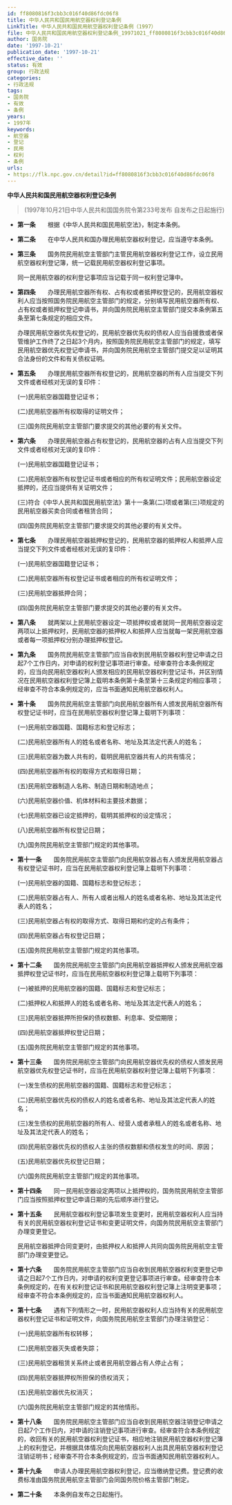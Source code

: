 ```yaml
---
id: ff8080816f3cbb3c016f40d86fdc06f8
title: 中华人民共和国民用航空器权利登记条例
LinkTitle: 中华人民共和国民用航空器权利登记条例（1997）
file: 中华人民共和国民用航空器权利登记条例_19971021_ff8080816f3cbb3c016f40d86fdc06f8.docx
author: 国务院
date: '1997-10-21'
publication_date: '1997-10-21'
effective_date: ''
status: 有效
group: 行政法规
categories:
- 行政法规
tags:
- 国务院
- 有效
- 条例
years:
- 1997年
keywords:
- 航空器
- 登记
- 民用
- 权利
- 条例
urls:
- https://flk.npc.gov.cn/detail?id=ff8080816f3cbb3c016f40d86fdc06f8
---
```


**中华人民共和国民用航空器权利登记条例**

> (1997年10月21日中华人民共和国国务院令第233号发布 自发布之日起施行)

- **第一条**　　根据《中华人民共和国民用航空法》，制定本条例。

- **第二条**　　在中华人民共和国办理民用航空器权利登记，应当遵守本条例。

- **第三条**　　国务院民用航空主管部门主管民用航空器权利登记工作，设立民用航空器权利登记簿，统一记载民用航空器权利登记事项。

  同一民用航空器的权利登记事项应当记载于同一权利登记簿中。

- **第四条**　　办理民用航空器所有权、占有权或者抵押权登记的，民用航空器权利人应当按照国务院民用航空主管部门的规定，分别填写民用航空器所有权、占有权或者抵押权登记申请书，并向国务院民用航空主管部门提交本条例第五条至第七条规定的相应文件。

  办理民用航空器优先权登记的，民用航空器优先权的债权人应当自援救或者保管维护工作终了之日起3个月内，按照国务院民用航空主管部门的规定，填写民用航空器优先权登记申请书，并向国务院民用航空主管部门提交足以证明其合法身份的文件和有关债权证明。

- **第五条**　　办理民用航空器所有权登记的，民用航空器的所有人应当提交下列文件或者经核对无误的复印件：

  (一)民用航空器国籍登记证书；

  (二)民用航空器所有权取得的证明文件；

  (三)国务院民用航空主管部门要求提交的其他必要的有关文件。

- **第六条**　　办理民用航空器占有权登记的，民用航空器的占有人应当提交下列文件或者经核对无误的复印件：

  (一)民用航空器国籍登记证书；

  (二)民用航空器所有权登记证书或者相应的所有权证明文件；民用航空器设定抵押的，还应当提供有关证明文件；

  (三)符合《中华人民共和国民用航空法》第十一条第(二)项或者第(三)项规定的民用航空器买卖合同或者租赁合同；

  (四)国务院民用航空主管部门要求提交的其他必要的有关文件。

- **第七条**　　办理民用航空器抵押权登记的，民用航空器的抵押权人和抵押人应当提交下列文件或者经核对无误的复印件：

  (一)民用航空器国籍登记证书；

  (二)民用航空器所有权登记证书或者相应的所有权证明文件；

  (三)民用航空器抵押合同；

  (四)国务院民用航空主管部门要求提交的其他必要的有关文件。

- **第八条**　　就两架以上民用航空器设定一项抵押权或者就同一民用航空器设定两项以上抵押权时，民用航空器的抵押权人和抵押人应当就每一架民用航空器或者每一项抵押权分别办理抵押权登记。

- **第九条**　　国务院民用航空主管部门应当自收到民用航空器权利登记申请之日起7个工作日内，对申请的权利登记事项进行审查。经审查符合本条例规定的，应当向民用航空器权利人颁发相应的民用航空器权利登记证书，并区别情况在民用航空器权利登记簿上载明本条例第十条至第十三条规定的相应事项；经审查不符合本条例规定的，应当书面通知民用航空器权利人。

- **第十条**　　国务院民用航空主管部门向民用航空器所有人颁发民用航空器所有权登记证书时，应当在民用航空器权利登记簿上载明下列事项：

  (一)民用航空器国籍、国籍标志和登记标志；

  (二)民用航空器所有人的姓名或者名称、地址及其法定代表人的姓名；

  (三)民用航空器为数人共有的，载明民用航空器共有人的共有情况；

  (四)民用航空器所有权的取得方式和取得日期；

  (五)民用航空器制造人名称、制造日期和制造地点；

  (六)民用航空器价值、机体材料和主要技术数据；

  (七)民用航空器已设定抵押的，载明其抵押权的设定情况；

  (八)民用航空器所有权登记日期；

  (九)国务院民用航空主管部门规定的其他事项。

- **第十一条**　　国务院民用航空主管部门向民用航空器占有人颁发民用航空器占有权登记证书时，应当在民用航空器权利登记簿上载明下列事项：

  (一)民用航空器的国籍、国籍标志和登记标志；

  (二)民用航空器占有人、所有人或者出租人的姓名或者名称、地址及其法定代表人的姓名；

  (三)民用航空器占有权的取得方式、取得日期和约定的占有条件；

  (四)民用航空器占有权登记日期；

  (五)国务院民用航空主管部门规定的其他事项。

- **第十二条**　　国务院民用航空主管部门向民用航空器抵押权人颁发民用航空器抵押权登记证书时，应当在民用航空器权利登记簿上载明下列事项：

  (一)被抵押的民用航空器的国籍、国籍标志和登记标志；

  (二)抵押权人和抵押人的姓名或者名称、地址及其法定代表人的姓名；

  (三)民用航空器抵押所担保的债权数额、利息率、受偿期限；

  (四)民用航空器抵押权登记日期；

  (五)国务院民用航空主管部门规定的其他事项。

- **第十三条**　　国务院民用航空主管部门向民用航空器优先权的债权人颁发民用航空器优先权登记证书时，应当在民用航空器权利登记簿上载明下列事项：

  (一)发生债权的民用航空器的国籍、国籍标志和登记标志；

  (二)民用航空器优先权的债权人的姓名或者名称、地址及其法定代表人的姓名；

  (三)发生债权的民用航空器的所有人、经营人或者承租人的姓名或者名称、地址及其法定代表人的姓名；

  (四)民用航空器优先权的债权人主张的债权数额和债权发生的时间、原因；

  (五)民用航空器优先权登记日期；

  (六)国务院民用航空主管部门规定的其他事项。

- **第十四条**　　同一民用航空器设定两项以上抵押权的，国务院民用航空主管部门应当按照抵押权登记申请日期的先后顺序进行登记。

- **第十五条**　　民用航空器权利登记事项发生变更时，民用航空器权利人应当持有关的民用航空器权利登记证书和变更证明文件，向国务院民用航空主管部门办理变更登记。

  民用航空器抵押合同变更时，由抵押权人和抵押人共同向国务院民用航空主管部门办理变更登记。

- **第十六条**　　国务院民用航空主管部门应当自收到民用航空器权利变更登记申请之日起7个工作日内，对申请的权利变更登记事项进行审查。经审查符合本条例规定的，在有关权利登记证书和民用航空器权利登记簿上注明变更事项；经审查不符合本条例规定的，应当书面通知民用航空器权利人。

- **第十七条**　　遇有下列情形之一时，民用航空器权利人应当持有关的民用航空器权利登记证书和证明文件，向国务院民用航空主管部门办理注销登记：

  (一)民用航空器所有权转移；

  (二)民用航空器灭失或者失踪；

  (三)民用航空器租赁关系终止或者民用航空器占有人停止占有；

  (四)民用航空器抵押权所担保的债权消灭；

  (五)民用航空器优先权消灭；

  (六)国务院民用航空主管部门规定的其他情形。

- **第十八条**　　国务院民用航空主管部门应当自收到民用航空器注销登记申请之日起7个工作日内，对申请的注销登记事项进行审查。经审查符合本条例规定的，收回有关的民用航空器权利登记证书，相应地注销民用航空器权利登记簿上的权利登记，并根据具体情况向民用航空器权利人出具民用航空器权利登记注销证明书；经审查不符合本条例规定的，应当书面通知民用航空器权利人。

- **第十九条**　　申请人办理民用航空器权利登记，应当缴纳登记费。登记费的收费标准由国务院民用航空主管部门会同国务院价格主管部门制定。

- **第二十条**　　本条例自发布之日起施行。
